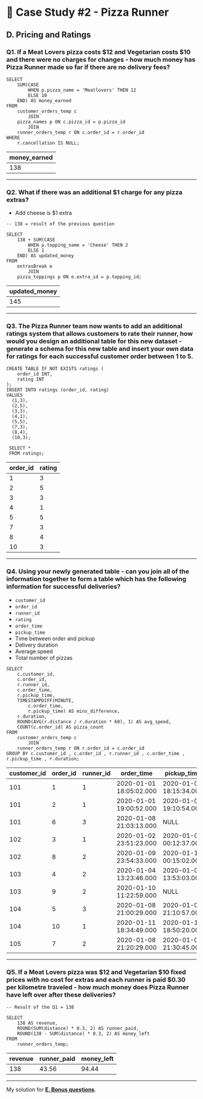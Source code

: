 # 🍕 Case Study #2 - Pizza Runner
## D. Pricing and Ratings
### Q1. If a Meat Lovers pizza costs $12 and Vegetarian costs $10 and there were no charges for changes - how much money has Pizza Runner made so far if there are no delivery fees?

```MySQL
SELECT 
    SUM(CASE
        WHEN p.pizza_name = 'Meatlovers' THEN 12
        ELSE 10
    END) AS money_earned
FROM
    customer_orders_temp c
        JOIN
    pizza_names p ON c.pizza_id = p.pizza_id
        JOIN
    runner_orders_temp r ON c.order_id = r.order_id
WHERE
    r.cancellation IS NULL;
```
| money_earned  |
|---------------|
| 138           |

---
### Q2. What if there was an additional $1 charge for any pizza extras?
* Add cheese is $1 extra
```MySQL
-- 138 = result of the previous question

SELECT 
    138 + SUM(CASE
        WHEN p.topping_name = 'Cheese' THEN 2
        ELSE 1
    END) AS updated_money
FROM
    extrasBreak e
        JOIN
    pizza_toppings p ON e.extra_id = p.topping_id;
```
| updated_money  |
|----------------|
| 145            |

---
### Q3. The Pizza Runner team now wants to add an additional ratings system that allows customers to rate their runner, how would you design an additional table for this new dataset - generate a schema for this new table and insert your own data for ratings for each successful customer order between 1 to 5.
```MySQL
CREATE TABLE IF NOT EXISTS ratings (
    order_id INT,
    rating INT
);
INSERT INTO ratings (order_id, rating)
VALUES 
  (1,3),
  (2,5),
  (3,3),
  (4,1),
  (5,5),
  (7,3),
  (8,4),
  (10,3);

 SELECT *
 FROM ratings;
 ```
| order_id | rating  |
|----------|---------|
| 1        | 3       |
| 2        | 5       |
| 3        | 3       |
| 4        | 1       |
| 5        | 5       |
| 7        | 3       |
| 8        | 4       |
| 10       | 3       |

---
### Q4. Using your newly generated table - can you join all of the information together to form a table which has the following information for successful deliveries?
* ```customer_id```
* ```order_id```
* ```runner_id```
* ```rating```
* ```order_time```
* ```pickup_time```
* Time between order and pickup
* Delivery duration
* Average speed
* Total number of pizzas

```MySQL
SELECT 
    c.customer_id,
    c.order_id,
    r.runner_id,
    c.order_time,
    r.pickup_time,
    TIMESTAMPDIFF(MINUTE,
        c.order_time,
        r.pickup_time) AS mins_difference,
    r.duration,
    ROUND(AVG(r.distance / r.duration * 60), 1) AS avg_speed,
    COUNT(c.order_id) AS pizza_count
FROM
    customer_orders_temp c
        JOIN
    runner_orders_temp r ON r.order_id = c.order_id
GROUP BY c.customer_id , c.order_id , r.runner_id , c.order_time , r.pickup_time , r.duration;
```
| customer_id | order_id | runner_id | order_time              | pickup_time             | mins_difference | duration | avg_speed | pizza_count  |
|-------------|----------|-----------|-------------------------|-------------------------|-----------------|----------|-----------|--------------|
| 101         | 1        | 1         | 2020-01-01 18:05:02.000 | 2020-01-01 18:15:34.000 | 10              | 32       | 37.5      | 1            |
| 101         | 2        | 1         | 2020-01-01 19:00:52.000 | 2020-01-01 19:10:54.000 | 10              | 27       | 44.4      | 1            |
| 101         | 6        | 3         | 2020-01-08 21:03:13.000 | NULL                    | NULL            | NULL     | NULL      | 1            |
| 102         | 3        | 1         | 2020-01-02 23:51:23.000 | 2020-01-03 00:12:37.000 | 21              | 20       | 40.2      | 2            |
| 102         | 8        | 2         | 2020-01-09 23:54:33.000 | 2020-01-10 00:15:02.000 | 21              | 15       | 93.6      | 1            |
| 103         | 4        | 2         | 2020-01-04 13:23:46.000 | 2020-01-04 13:53:03.000 | 30              | 40       | 35.1      | 3            |
| 103         | 9        | 2         | 2020-01-10 11:22:59.000 | NULL                    | NULL            | NULL     | NULL      | 1            |
| 104         | 5        | 3         | 2020-01-08 21:00:29.000 | 2020-01-08 21:10:57.000 | 10              | 15       | 40        | 1            |
| 104         | 10       | 1         | 2020-01-11 18:34:49.000 | 2020-01-11 18:50:20.000 | 16              | 10       | 60        | 2            |
| 105         | 7        | 2         | 2020-01-08 21:20:29.000 | 2020-01-08 21:30:45.000 | 10              | 25       | 60        | 1            |

---
### Q5. If a Meat Lovers pizza was $12 and Vegetarian $10 fixed prices with no cost for extras and each runner is paid $0.30 per kilometre traveled - how much money does Pizza Runner have left over after these deliveries?
```MySQL
-- Result of the Q1 = 138

SELECT 
    138 AS revenue,
    ROUND(SUM(distance) * 0.3, 2) AS runner_paid,
    ROUND(138 - SUM(distance) * 0.3, 2) AS money_left
FROM
    runner_orders_temp;
```
| revenue | runner_paid | money_left  |
|---------|-------------|-------------|
| 138     | 43.56       | 94.44       |

---
My solution for **[E. Bonus questions](https://github.com/PurushothamAbbili/8WeekSQLChallenge/blob/main/Case%20Study%20%232%20-%20Pizza%20Runner/Solution/E.%20Bonus%20Questions.md)**.
